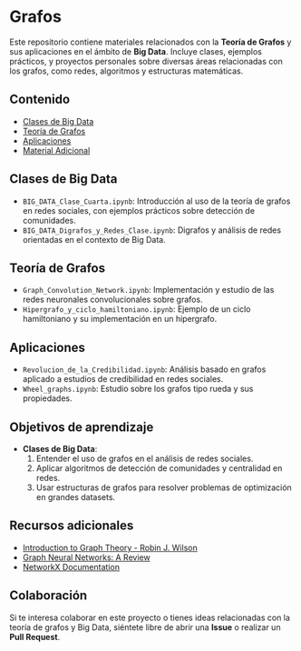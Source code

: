 # Grafos

Este repositorio contiene materiales relacionados con la **Teoría de Grafos** y sus aplicaciones en el ámbito de **Big Data**. Incluye clases, ejemplos prácticos, y proyectos personales sobre diversas áreas relacionadas con los grafos, como redes, algoritmos y estructuras matemáticas.

## Contenido

- [Clases de Big Data](#clases-de-big-data)
- [Teoría de Grafos](#teoría-de-grafos)
- [Aplicaciones](#aplicaciones)
- [Material Adicional](#material-adicional)

## Clases de Big Data

- `BIG_DATA_Clase_Cuarta.ipynb`: Introducción al uso de la teoría de grafos en redes sociales, con ejemplos prácticos sobre detección de comunidades.
- `BIG_DATA_Digrafos_y_Redes_Clase.ipynb`: Digrafos y análisis de redes orientadas en el contexto de Big Data.

## Teoría de Grafos

- `Graph_Convolution_Network.ipynb`: Implementación y estudio de las redes neuronales convolucionales sobre grafos.
- `Hipergrafo_y_ciclo_hamiltoniano.ipynb`: Ejemplo de un ciclo hamiltoniano y su implementación en un hipergrafo.

## Aplicaciones

- `Revolucion_de_la_Credibilidad.ipynb`: Análisis basado en grafos aplicado a estudios de credibilidad en redes sociales.
- `Wheel_graphs.ipynb`: Estudio sobre los grafos tipo rueda y sus propiedades.

## Objetivos de aprendizaje

- **Clases de Big Data**: 
  1. Entender el uso de grafos en el análisis de redes sociales.
  2. Aplicar algoritmos de detección de comunidades y centralidad en redes.
  3. Usar estructuras de grafos para resolver problemas de optimización en grandes datasets.

## Recursos adicionales

- [Introduction to Graph Theory - Robin J. Wilson](https://link)
- [Graph Neural Networks: A Review](https://arxiv.org/abs/1901.00596)
- [NetworkX Documentation](https://networkx.org/)

## Colaboración

Si te interesa colaborar en este proyecto o tienes ideas relacionadas con la teoría de grafos y Big Data, siéntete libre de abrir una **Issue** o realizar un **Pull Request**.
